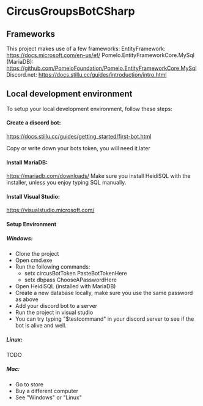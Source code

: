 ﻿# CircusGroupsBotCSharp


## Frameworks
This project makes use of a few frameworks:
EntityFramework: https://docs.microsoft.com/en-us/ef/
Pomelo.EntityFrameworkCore.MySql (MariaDB): https://github.com/PomeloFoundation/Pomelo.EntityFrameworkCore.MySql
Discord.net: https://docs.stillu.cc/guides/introduction/intro.html


## Local development environment

To setup your local development environment, follow these steps:

#### Create a discord bot:
https://docs.stillu.cc/guides/getting_started/first-bot.html

Copy or write down your bots token, you will need it later

#### Install MariaDB:
https://mariadb.com/downloads/
Make sure you install HeidiSQL with the installer, unless you enjoy typing SQL manually.

#### Install Visual Studio:
https://visualstudio.microsoft.com/

#### Setup Environment
##### Windows:

 - Clone the project
 - Open cmd.exe
 - Run the following commands:
	 - setx circusBotToken PasteBotTokenHere
	 - setx dbpass ChooseAPasswordHere 
- Open HeidiSQL (installed with MariaDB)
- Create a new database locally, make sure you use the same password as above
- Add your discord bot to a server
- Run the project in visual studio
- You can try typing "$testcommand" in your discord server to see if the bot is alive and well.

##### Linux:
TODO

##### Mac:

 - Go to store 
 - Buy a different computer
 - See "Windows" or "Linux"
